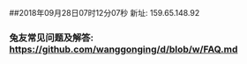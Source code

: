 ##2018年09月28日07时12分07秒 新址: 159.65.148.92
### 兔友常见问题及解答: https://github.com/wanggonging/d/blob/w/FAQ.md
